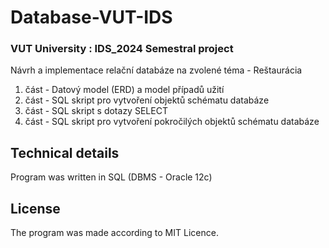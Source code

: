 # Database-VUT-IDS
### VUT University : IDS_2024 Semestral project


Návrh a implementace relační databáze na zvolené téma - Reštaurácia

1. část - Datový model (ERD) a model případů užití
2. část - SQL skript pro vytvoření objektů schématu databáze
3. část - SQL skript s dotazy SELECT
4. část - SQL skript pro vytvoření pokročilých objektů schématu databáze


## Technical details
Program was written in SQL (DBMS - Oracle 12c)  

## License
The program was made according to MIT Licence.
